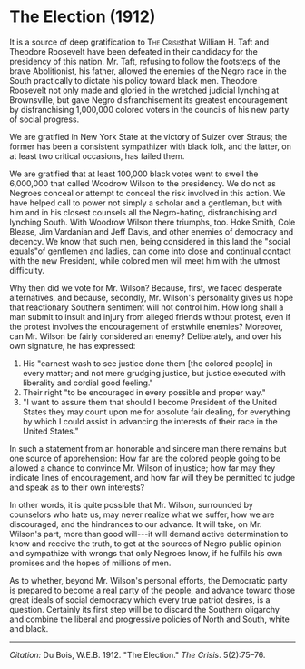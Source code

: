<!--
title:   The Election
author:  Du Bois, W.E.B.
journal: The Crisis
year:    1912
volume:  5
issue:   2
pages:   75--76
-->

# The Election (1912)

It is a source of deep gratification to <span style="font-variant:small-caps;">The Crisis</span>that William H. Taft and Theodore Roosevelt have been defeated in their candidacy for the presidency of this nation. Mr. Taft, refusing to follow the footsteps of the brave Abolitionist, his father, allowed the enemies of the Negro race in the South practically to dictate his policy toward black men. Theodore Roosevelt not only made and gloried in the wretched judicial lynching at Brownsville, but gave Negro disfranchisement its greatest encouragement by disfranchising 1,000,000 colored voters in the councils of his new party of social progress.

We are gratified in New York State at the victory of Sulzer over Straus; the former has been a consistent sympathizer with black folk, and the latter, on at least two critical occasions, has failed them.

We are gratified that at least 100,000 black votes went to swell the 6,000,000 that called Woodrow Wilson to the presidency. We do not as Negroes conceal or attempt to conceal the risk involved in this action. We have helped call to power not simply a scholar and a gentleman, but with him and in his closest counsels all the Negro-hating, disfranchising and lynching South. With Woodrow Wilson there triumphs, too. Hoke Smith, Cole Blease, Jim Vardanian and Jeff Davis, and other enemies of democracy and decency. We know that such men, being considered in this land the "social equals"of gentlemen and ladies, can come into close and continual contact with the new President, while colored men will meet him with the utmost difficulty.

Why then did we vote for Mr. Wilson? Because, first, we faced desperate alternatives, and because, secondly, Mr. Wilson's personality gives us hope that reactionary Southern sentiment will not control him. How long shall a man submit to insult and injury from alleged friends without protest, even if the protest involves the encouragement of erstwhile enemies? Moreover, can Mr. Wilson be fairly considered an enemy? Deliberately, and over his own signature, he has expressed:

1. His "earnest wash to see justice done them [the colored people] in every matter; and not mere grudging justice, but justice executed with liberality and cordial good feeling."
2. Their right "to be encouraged in every possible and proper way."
3. "I want to assure them that should I become President of the United States they may count upon me for absolute fair dealing, for everything by which I could assist in advancing the interests of their race in the United States."

In such a statement from an honorable and sincere man there remains but one source of apprehension: How far are the colored people going to be allowed a chance to convince Mr. Wilson of injustice; how far may they indicate lines of encouragement, and how far will they be permitted to judge and speak as to their own interests?

In other words, it is quite possible that Mr. Wilson, surrounded by counselors who hate us, may never realize what we suffer, how we are discouraged, and the hindrances to our advance. It will take, on Mr. Wilson's part, more than good will---it will demand active determination to know and receive the truth, to get at the sources of Negro public opinion and sympathize with wrongs that only Negroes know, if he fulfils his own promises and the hopes of millions of men.

As to whether, beyond Mr. Wilson's personal efforts, the Democratic party is prepared to become a real party of the people, and advance toward those great ideals of social democracy which every true patriot desires, is a question. Certainly its first step will be to discard the Southern oligarchy and combine the liberal and progressive policies of North and South, white and black.

______________
*Citation:* Du Bois, W.E.B. 1912. "The Election." *The Crisis*. 5(2):75&ndash;76.